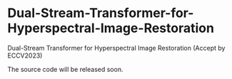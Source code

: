 # Dual-Stream-Transformer-for-Hyperspectral-Image-Restoration
Dual-Stream Transformer for Hyperspectral Image Restoration
(Accept by ECCV2023)


The source code will be released soon.
